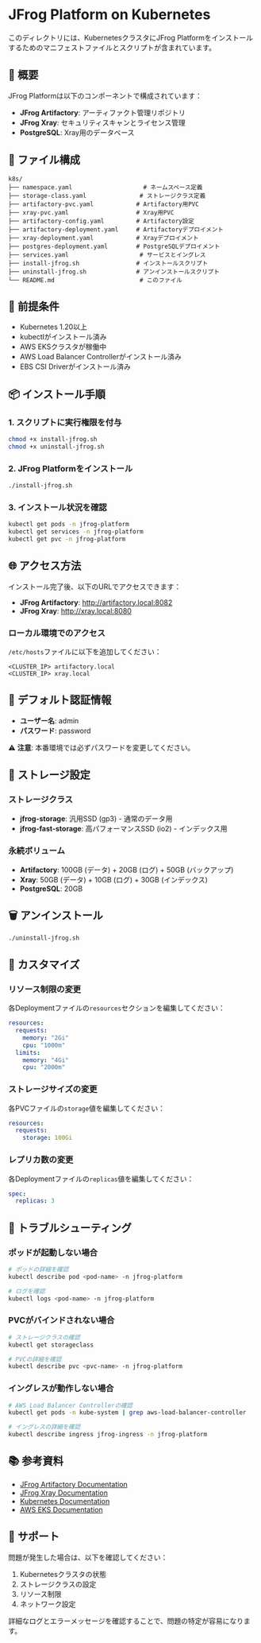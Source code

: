 # JFrog Platform on Kubernetes

このディレクトリには、KubernetesクラスタにJFrog Platformをインストールするためのマニフェストファイルとスクリプトが含まれています。

## 🚀 概要

JFrog Platformは以下のコンポーネントで構成されています：

- **JFrog Artifactory**: アーティファクト管理リポジトリ
- **JFrog Xray**: セキュリティスキャンとライセンス管理
- **PostgreSQL**: Xray用のデータベース

## 📁 ファイル構成

```
k8s/
├── namespace.yaml                    # ネームスペース定義
├── storage-class.yaml               # ストレージクラス定義
├── artifactory-pvc.yaml            # Artifactory用PVC
├── xray-pvc.yaml                   # Xray用PVC
├── artifactory-config.yaml         # Artifactory設定
├── artifactory-deployment.yaml     # Artifactoryデプロイメント
├── xray-deployment.yaml            # Xrayデプロイメント
├── postgres-deployment.yaml        # PostgreSQLデプロイメント
├── services.yaml                    # サービスとイングレス
├── install-jfrog.sh                # インストールスクリプト
├── uninstall-jfrog.sh              # アンインストールスクリプト
└── README.md                        # このファイル
```

## 🔧 前提条件

- Kubernetes 1.20以上
- kubectlがインストール済み
- AWS EKSクラスタが稼働中
- AWS Load Balancer Controllerがインストール済み
- EBS CSI Driverがインストール済み

## 📦 インストール手順

### 1. スクリプトに実行権限を付与

```bash
chmod +x install-jfrog.sh
chmod +x uninstall-jfrog.sh
```

### 2. JFrog Platformをインストール

```bash
./install-jfrog.sh
```

### 3. インストール状況を確認

```bash
kubectl get pods -n jfrog-platform
kubectl get services -n jfrog-platform
kubectl get pvc -n jfrog-platform
```

## 🌐 アクセス方法

インストール完了後、以下のURLでアクセスできます：

- **JFrog Artifactory**: http://artifactory.local:8082
- **JFrog Xray**: http://xray.local:8080

### ローカル環境でのアクセス

`/etc/hosts`ファイルに以下を追加してください：

```
<CLUSTER_IP> artifactory.local
<CLUSTER_IP> xray.local
```

## 🔐 デフォルト認証情報

- **ユーザー名**: admin
- **パスワード**: password

⚠️ **注意**: 本番環境では必ずパスワードを変更してください。

## 💾 ストレージ設定

### ストレージクラス

- **jfrog-storage**: 汎用SSD (gp3) - 通常のデータ用
- **jfrog-fast-storage**: 高パフォーマンスSSD (io2) - インデックス用

### 永続ボリューム

- **Artifactory**: 100GB (データ) + 20GB (ログ) + 50GB (バックアップ)
- **Xray**: 50GB (データ) + 10GB (ログ) + 30GB (インデックス)
- **PostgreSQL**: 20GB

## 🗑️ アンインストール

```bash
./uninstall-jfrog.sh
```

## 🔧 カスタマイズ

### リソース制限の変更

各Deploymentファイルの`resources`セクションを編集してください：

```yaml
resources:
  requests:
    memory: "2Gi"
    cpu: "1000m"
  limits:
    memory: "4Gi"
    cpu: "2000m"
```

### ストレージサイズの変更

各PVCファイルの`storage`値を編集してください：

```yaml
resources:
  requests:
    storage: 100Gi
```

### レプリカ数の変更

各Deploymentファイルの`replicas`値を編集してください：

```yaml
spec:
  replicas: 3
```

## 🚨 トラブルシューティング

### ポッドが起動しない場合

```bash
# ポッドの詳細を確認
kubectl describe pod <pod-name> -n jfrog-platform

# ログを確認
kubectl logs <pod-name> -n jfrog-platform
```

### PVCがバインドされない場合

```bash
# ストレージクラスの確認
kubectl get storageclass

# PVCの詳細を確認
kubectl describe pvc <pvc-name> -n jfrog-platform
```

### イングレスが動作しない場合

```bash
# AWS Load Balancer Controllerの確認
kubectl get pods -n kube-system | grep aws-load-balancer-controller

# イングレスの詳細を確認
kubectl describe ingress jfrog-ingress -n jfrog-platform
```

## 📚 参考資料

- [JFrog Artifactory Documentation](https://www.jfrog.com/confluence/)
- [JFrog Xray Documentation](https://www.jfrog.com/confluence/display/JFROG/JFrog+Xray)
- [Kubernetes Documentation](https://kubernetes.io/docs/)
- [AWS EKS Documentation](https://docs.aws.amazon.com/eks/)

## 🤝 サポート

問題が発生した場合は、以下を確認してください：

1. Kubernetesクラスタの状態
2. ストレージクラスの設定
3. リソース制限
4. ネットワーク設定

詳細なログとエラーメッセージを確認することで、問題の特定が容易になります。